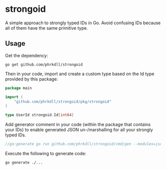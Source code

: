 # strongoid

A simple approach to strongly typed IDs in Go. Avoid confusing IDs because all of them have the same primitive type.

## Usage

Get the dependency:

```shell
go get github.com/phrkdll/strongoid
```

Then in your code, import and create a custom type based on the Id type provided by this package:

```go
package main

import (
    "github.com/phrkdll/strongoid/pkg/strongoid"
)

type UserId strongoid.Id[int64]
```

Add generator comment in your code (within the package that contains your IDs) to enable generated JSON un-/marshalling for all your strongly typed IDs.

```go
//go:generate go run github.com/phrkdll/strongoid/cmd/gen --modules=json,gorm
```

Execute the following to generate code:

```shell
go generate ./...
```
